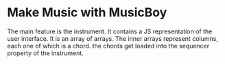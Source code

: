 # Make Music with MusicBoy

The main feature is the instrument.
It contains a JS representation of the user interface. It is an array of arrays. The 
inner arrays represent columns, each one of which is a chord.
the chords get loaded into the sequencer property of the instrument.